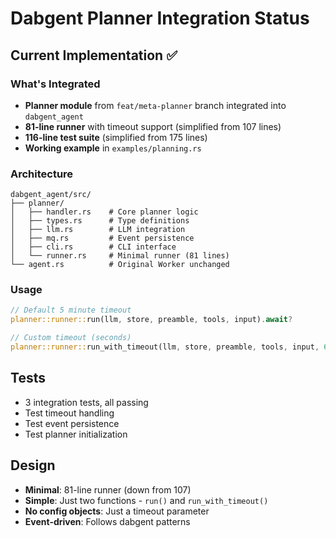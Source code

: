 # Dabgent Planner Integration Status

## Current Implementation ✅

### What's Integrated
- **Planner module** from `feat/meta-planner` branch integrated into `dabgent_agent`
- **81-line runner** with timeout support (simplified from 107 lines)
- **116-line test suite** (simplified from 175 lines)
- **Working example** in `examples/planning.rs`

### Architecture
```
dabgent_agent/src/
├── planner/
│   ├── handler.rs    # Core planner logic
│   ├── types.rs      # Type definitions
│   ├── llm.rs        # LLM integration
│   ├── mq.rs         # Event persistence
│   ├── cli.rs        # CLI interface
│   └── runner.rs     # Minimal runner (81 lines)
└── agent.rs          # Original Worker unchanged
```

### Usage
```rust
// Default 5 minute timeout
planner::runner::run(llm, store, preamble, tools, input).await?

// Custom timeout (seconds)
planner::runner::run_with_timeout(llm, store, preamble, tools, input, 60).await?
```

## Tests
- 3 integration tests, all passing
- Test timeout handling
- Test event persistence
- Test planner initialization

## Design
- **Minimal**: 81-line runner (down from 107)
- **Simple**: Just two functions - `run()` and `run_with_timeout()`
- **No config objects**: Just a timeout parameter
- **Event-driven**: Follows dabgent patterns